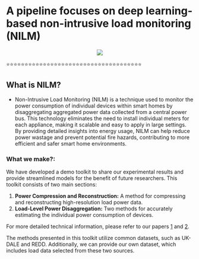 # A pipeline focuses on deep learning-based non-intrusive load monitoring (NILM)

<div align="center"> <img src="https://github-readme-streak-stats.herokuapp.com/?user=HANILM" /> </div>


⭐⭐⭐⭐⭐⭐⭐⭐⭐⭐⭐⭐⭐⭐⭐⭐⭐⭐⭐⭐⭐⭐⭐⭐⭐⭐⭐⭐⭐⭐⭐⭐⭐⭐⭐⭐⭐

## What is NILM?

- Non-Intrusive Load Monitoring (NILM) is a technique used to monitor the power consumption of individual devices within smart homes by disaggregating aggregated power data collected from a central power bus. This technology eliminates the need to install individual meters for each appliance, making it scalable and easy to apply in large settings. By providing detailed insights into energy usage, NILM can help reduce power wastage and prevent potential fire hazards, contributing to more efficient and safer smart home environments.

### What we make?:

We have developed a demo toolkit to share our experimental results and provide streamlined models for the benefit of future researchers. This toolkit consists of two main sections:  
1. **Power Compression and Reconstruction:** A method for compressing and reconstructing high-resolution load power data.  
2. **Load-Level Power Disaggregation:** Two methods for accurately estimating the individual power consumption of devices.

For more detailed technical information, please refer to our papers [1](https://ieeexplore.ieee.org/abstract/document/10225311) and [2](https://ieeexplore.ieee.org/document/10673806).

The methods presented in this toolkit utilize common datasets, such as UK-DALE and REDD. Additionally, we can provide our own dataset, which includes load data selected from these two sources.



